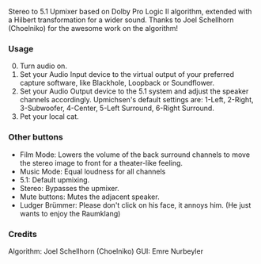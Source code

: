 Stereo to 5.1 Upmixer based on Dolby Pro Logic II algorithm, extended with a Hilbert transformation for a wider sound. Thanks to Joel Schellhorn (Choelniko) for the awesome work on the algorithm!

### Usage
0. Turn audio on.
1. Set your Audio Input device to the virtual output of your preferred capture software, like Blackhole, Loopback or Soundflower.
2. Set your Audio Output device to the 5.1 system and adjust the speaker channels accordingly. Upmichsen's default settings are: 1-Left, 2-Right, 3-Subwoofer, 4-Center, 5-Left Surround, 6-Right Surround.
3. Pet your local cat.

### Other buttons
* Film Mode: Lowers the volume of the back surround channels to move the stereo image to front for a theater-like feeling.
* Music Mode: Equal loudness for all channels
* 5.1: Default upmixing.
* Stereo: Bypasses the upmixer.
* Mute buttons: Mutes the adjacent speaker.
* Ludger Brümmer: Please don't click on his face, it annoys him. (He just wants to enjoy the Raumklang)

### Credits
Algorithm: Joel Schellhorn (Choelniko)
GUI: Emre Nurbeyler
